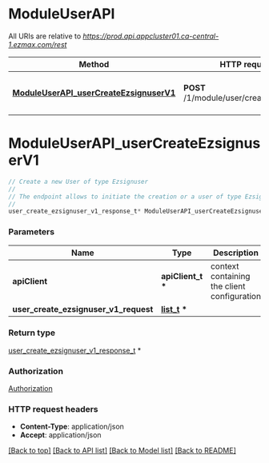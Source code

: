 # ModuleUserAPI

All URIs are relative to *https://prod.api.appcluster01.ca-central-1.ezmax.com/rest*

Method | HTTP request | Description
------------- | ------------- | -------------
[**ModuleUserAPI_userCreateEzsignuserV1**](ModuleUserAPI.md#ModuleUserAPI_userCreateEzsignuserV1) | **POST** /1/module/user/createezsignuser | Create a new User of type Ezsignuser


# **ModuleUserAPI_userCreateEzsignuserV1**
```c
// Create a new User of type Ezsignuser
//
// The endpoint allows to initiate the creation or a user of type Ezsignuser.  The user will be created only once the email verification process will be completed
//
user_create_ezsignuser_v1_response_t* ModuleUserAPI_userCreateEzsignuserV1(apiClient_t *apiClient, list_t * user_create_ezsignuser_v1_request);
```

### Parameters
Name | Type | Description  | Notes
------------- | ------------- | ------------- | -------------
**apiClient** | **apiClient_t \*** | context containing the client configuration | 
**user_create_ezsignuser_v1_request** | **[list_t](user_create_ezsignuser_v1_request.md) \*** |  | 

### Return type

[user_create_ezsignuser_v1_response_t](user_create_ezsignuser_v1_response.md) *


### Authorization

[Authorization](../README.md#Authorization)

### HTTP request headers

 - **Content-Type**: application/json
 - **Accept**: application/json

[[Back to top]](#) [[Back to API list]](../README.md#documentation-for-api-endpoints) [[Back to Model list]](../README.md#documentation-for-models) [[Back to README]](../README.md)

